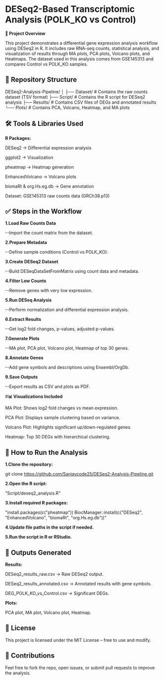 
# DESeq2-Based Transcriptomic Analysis (POLK_KO vs Control)

**📌 Project Overview**

This project demonstrates a differential gene expression analysis workflow using DESeq2 in R. It includes raw RNA-seq counts, statistical analysis, and visualization of results through MA plots, PCA plots, Volcano plots, and Heatmaps.
The dataset used in this analysis comes from GSE145313 and compares Control vs POLK_KO samples.


## 📂 Repository Structure

DESeq2-Analysis-Pipeline/
│
├── Dataset/       # Contains the raw counts dataset (TSV format)
├── Script/        # Contains the R script for DESeq2 analysis
├── Results/       # Contains CSV files of DEGs and annotated results
└── Plots/         # Contains PCA, Volcano, Heatmap, and MA plots

## 🛠️ Tools & Libraries Used
**R Packages:**

DESeq2 → Differential expression analysis

ggplot2 → Visualization

pheatmap → Heatmap generation

EnhancedVolcano → Volcano plots

biomaRt & org.Hs.eg.db → Gene annotation

Dataset: GSE145313 raw counts data (GRCh38.p13)
## ✅ Steps in the Workflow
**1.Load Raw Counts Data**

--Import the count matrix from the dataset.

**2.Prepare Metadata**

--Define sample conditions (Control vs POLK_KO).

**3.Create DESeq2 Dataset**

--Build DESeqDataSetFromMatrix using count data and metadata.

**4.Filter Low Counts**

--Remove genes with very low expression.

**5.Run DESeq Analysis**

--Perform normalization and differential expression analysis.

**6.Extract Results**

--Get log2 fold changes, p-values, adjusted p-values.

**7.Generate Plots**

--MA plot, PCA plot, Volcano plot, Heatmap of top 30 genes.

**8.Annotate Genes**

--Add gene symbols and descriptions using Ensembl/OrgDb.

**9.Save Outputs**

--Export results as CSV and plots as PDF.

#**📊 Visualizations Included**

MA Plot: Shows log2 fold changes vs mean expression.

PCA Plot: Displays sample clustering based on variance.

Volcano Plot: Highlights significant up/down-regulated genes.

Heatmap: Top 30 DEGs with hierarchical clustering.
## 🚀 How to Run the Analysis

**1.Clone the repository:**

git clone https://github.com/Sanjaycode25/DESeq2-Analysis-Pipeline.git


**2.Open the R script:**

"Script/deseq2_analysis.R"

**3.Install required R packages:**

"install.packages(c("pheatmap"))
BiocManager::install(c("DESeq2", "EnhancedVolcano", "biomaRt", "org.Hs.eg.db"))"


**4.Update file paths in the script if needed.**

**5.Run the script in R or RStudio.**
## 📁 Outputs Generated

**Results:**

DESeq2_results_raw.csv → Raw DESeq2 output.

DESeq2_results_annotated.csv → Annotated results with gene symbols.

DEG_POLK_KO_vs_Control.csv → Significant DEGs.

**Plots:**

PCA plot, MA plot, Volcano plot, Heatmap.
## 📜 License

This project is licensed under the MIT License – free to use and modify.
## 🤝 Contributions

Feel free to fork the repo, open issues, or submit pull requests to improve the analysis.